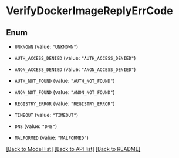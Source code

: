 # VerifyDockerImageReplyErrCode

## Enum


* `UNKNOWN` (value: `"UNKNOWN"`)

* `AUTH_ACCESS_DENIED` (value: `"AUTH_ACCESS_DENIED"`)

* `ANON_ACCESS_DENIED` (value: `"ANON_ACCESS_DENIED"`)

* `AUTH_NOT_FOUND` (value: `"AUTH_NOT_FOUND"`)

* `ANON_NOT_FOUND` (value: `"ANON_NOT_FOUND"`)

* `REGISTRY_ERROR` (value: `"REGISTRY_ERROR"`)

* `TIMEOUT` (value: `"TIMEOUT"`)

* `DNS` (value: `"DNS"`)

* `MALFORMED` (value: `"MALFORMED"`)


[[Back to Model list]](../README.md#documentation-for-models) [[Back to API list]](../README.md#documentation-for-api-endpoints) [[Back to README]](../README.md)


